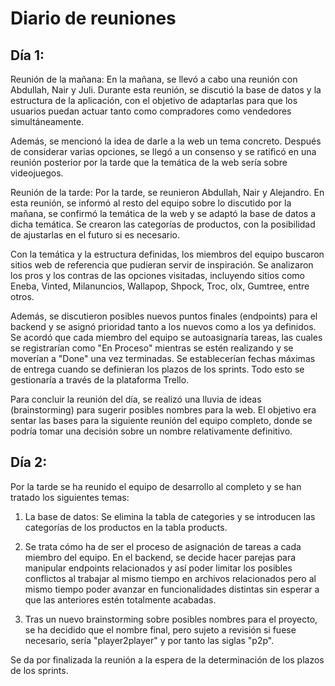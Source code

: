 
# Diario de reuniones

 ## Día 1:

Reunión de la mañana:
En la mañana, se llevó a cabo una reunión con Abdullah, Nair y Juli. Durante esta reunión, se discutió la base de datos y la estructura de la aplicación, con el objetivo de adaptarlas para que los usuarios puedan actuar tanto como compradores como vendedores simultáneamente.

Además, se mencionó la idea de darle a la web un tema concreto. Después de considerar varias opciones, se llegó a un consenso y se ratificó en una reunión posterior por la tarde que la temática de la web sería sobre videojuegos.

Reunión de la tarde:
Por la tarde, se reunieron Abdullah, Nair y Alejandro. En esta reunión, se informó al resto del equipo sobre lo discutido por la mañana, se confirmó la temática de la web y se adaptó la base de datos a dicha temática. Se crearon las categorías de productos, con la posibilidad de ajustarlas en el futuro si es necesario.

Con la temática y la estructura definidas, los miembros del equipo buscaron sitios web de referencia que pudieran servir de inspiración. Se analizaron los pros y los contras de las opciones visitadas, incluyendo sitios como Eneba, Vinted, Milanuncios, Wallapop, Shpock, Troc, olx, Gumtree, entre otros.

Además, se discutieron posibles nuevos puntos finales (endpoints) para el backend y se asignó prioridad tanto a los nuevos como a los ya definidos. Se acordó que cada miembro del equipo se autoasignaría tareas, las cuales se registrarían como "En Proceso" mientras se estén realizando y se moverían a "Done" una vez terminadas. Se establecerían fechas máximas de entrega cuando se definieran los plazos de los sprints. Todo esto se gestionaría a través de la plataforma Trello.

Para concluir la reunión del día, se realizó una lluvia de ideas (brainstorming) para sugerir posibles nombres para la web. El objetivo era sentar las bases para la siguiente reunión del equipo completo, donde se podría tomar una decisión sobre un nombre relativamente definitivo.


 ## Día 2:

Por la tarde se ha reunido el equipo de desarrollo al completo y se han tratado los siguientes temas:

1. La base de datos: Se elimina la tabla de categories y se introducen las categorías de los productos en la tabla products. 
  
2. Se trata cómo ha de ser el proceso de asignación de tareas a cada miembro del equipo. En el backend, se decide hacer parejas para manipular endpoints relacionados y así poder limitar los posibles conflictos al trabajar al mismo tiempo en archivos relacionados pero al mismo tiempo poder avanzar en funcionalidades distintas sin esperar a que las anteriores estén totalmente acabadas.
   
3. Tras un nuevo brainstorming sobre posibles nombres para el proyecto, se ha decidido que el nombre final, pero sujeto a revisión si fuese necesario, sería "player2player" y por tanto las siglas "p2p". 

Se da por finalizada la reunión a la espera de la determinación de los plazos de los sprints.


